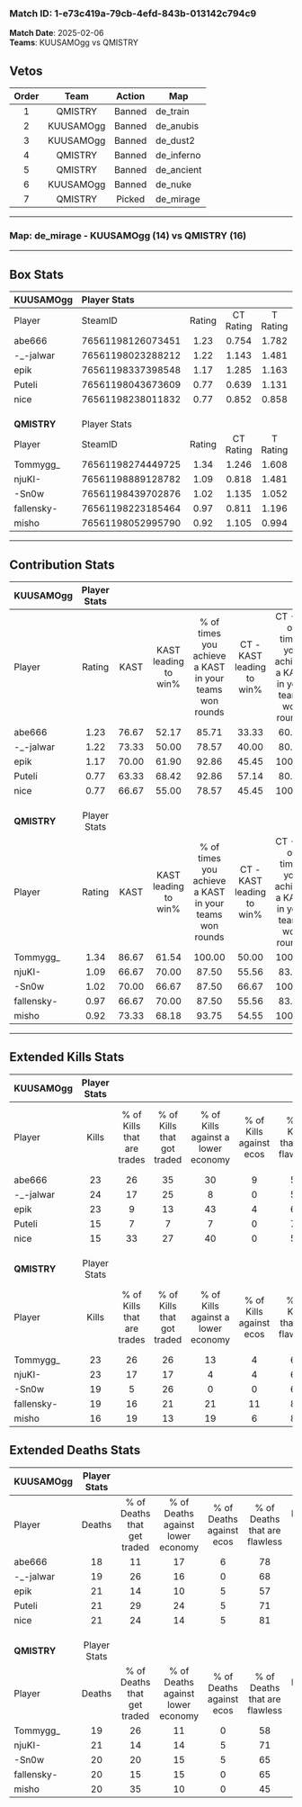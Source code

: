 ### Match ID: 1-e73c419a-79cb-4efd-843b-013142c794c9  
**Match Date**: 2025-02-06  
**Teams**: KUUSAMOgg vs QMISTRY  

## Vetos  

| Order | Team | Action | Map |
| :---: | :--: | :----: | --- |
| 1 | QMISTRY | Banned | de_train |
| 2 | KUUSAMOgg | Banned | de_anubis |
| 3 | KUUSAMOgg | Banned | de_dust2 |
| 4 | QMISTRY | Banned | de_inferno |
| 5 | QMISTRY | Banned | de_ancient |
| 6 | KUUSAMOgg | Banned | de_nuke |
| 7 | QMISTRY | Picked | de_mirage |

---  

### **Map**: de_mirage - KUUSAMOgg (14) vs QMISTRY (16)  
---  

## Box Stats  

| **KUUSAMOgg** | Player Stats      |        |           |          |       |      |       |         |        |      |     |
| :- | :- | :-: | :-: | :-: | :-: | :-: | :-: | :-: | :-: | :-: | :-: |
| Player        | SteamID           | Rating | CT Rating | T Rating | KAST  | ADR  | Kills | Assists | Deaths | K/D  | HS% |
| abe666        | 76561198126073451 |  1.23  |   0.754   |  1.782   | 76.67 | 78.7 |  23   |    5    |   18   | 1.28 | 69  |
| -_-jalwar     | 76561198023288212 |  1.22  |   1.143   |  1.481   | 73.33 | 80.5 |  24   |    3    |   19   | 1.26 | 70  |
| epik          | 76561198337398548 |  1.17  |   1.285   |  1.163   | 70.00 | 88.1 |  23   |    8    |   21   | 1.10 | 65  |
| Puteli        | 76561198043673609 |  0.77  |   0.639   |  1.131   | 63.33 | 55.7 |  15   |    3    |   21   | 0.71 | 20  |
| nice          | 76561198238011832 |  0.77  |   0.852   |  0.858   | 66.67 | 47.2 |  15   |    2    |   21   | 0.71 | 66  |
|               |                   |        |           |          |       |      |       |         |        |      |     |
|               |                   |        |           |          |       |      |       |         |        |      |     |
|               |                   |        |           |          |       |      |       |         |        |      |     |
| **QMISTRY**   | Player Stats      |        |           |          |       |      |       |         |        |      |     |
| Player        | SteamID           | Rating | CT Rating | T Rating | KAST  | ADR  | Kills | Assists | Deaths | K/D  | HS% |
| Tommygg_      | 76561198274449725 |  1.34  |   1.246   |  1.608   | 86.67 | 90.9 |  23   |    8    |   19   | 1.21 | 69  |
| njuKI-        | 76561198889128782 |  1.09  |   0.818   |  1.481   | 66.67 | 75.2 |  23   |    5    |   21   | 1.10 | 47  |
| -Sn0w         | 76561198439702876 |  1.02  |   1.135   |  1.052   | 70.00 | 75.0 |  19   |    5    |   20   | 0.95 | 57  |
| fallensky-    | 76561198223185464 |  0.97  |   0.811   |  1.196   | 66.67 | 67.9 |  19   |    3    |   20   | 0.95 | 42  |
| misho         | 76561198052995790 |  0.92  |   1.105   |  0.994   | 73.33 | 59.1 |  16   |   10    |   20   | 0.80 | 31  |
---  

## Contribution Stats  

| **KUUSAMOgg** | Player Stats |       |                      |                                                        |                           |                                                             |                          |                                                            |
| :- | :-: | :-: | :-: | :-: | :-: | :-: | :-: | :-: |
| Player        |    Rating    | KAST  | KAST leading to win% | % of times you achieve a KAST in your teams won rounds | CT - KAST leading to win% | CT - % of times you achieve a KAST in your teams won rounds | T - KAST leading to win% | T - % of times you achieve a KAST in your teams won rounds |
| abe666        |     1.23     | 76.67 |        52.17         |                         85.71                          |           33.33           |                            60.00                            |          64.29           |                           100.00                           |
| -_-jalwar     |     1.22     | 73.33 |        50.00         |                         78.57                          |           40.00           |                            80.00                            |          58.33           |                           77.78                            |
| epik          |     1.17     | 70.00 |        61.90         |                         92.86                          |           45.45           |                           100.00                            |          80.00           |                           88.89                            |
| Puteli        |     0.77     | 63.33 |        68.42         |                         92.86                          |           57.14           |                            80.00                            |          75.00           |                           100.00                           |
| nice          |     0.77     | 66.67 |        55.00         |                         78.57                          |           45.45           |                           100.00                            |          66.67           |                           66.67                            |
|               |              |       |                      |                                                        |                           |                                                             |                          |                                                            |
|               |              |       |                      |                                                        |                           |                                                             |                          |                                                            |
|               |              |       |                      |                                                        |                           |                                                             |                          |                                                            |
| **QMISTRY**   | Player Stats |       |                      |                                                        |                           |                                                             |                          |                                                            |
| Player        |    Rating    | KAST  | KAST leading to win% | % of times you achieve a KAST in your teams won rounds | CT - KAST leading to win% | CT - % of times you achieve a KAST in your teams won rounds | T - KAST leading to win% | T - % of times you achieve a KAST in your teams won rounds |
| Tommygg_      |     1.34     | 86.67 |        61.54         |                         100.00                         |           50.00           |                           100.00                            |          71.43           |                           100.00                           |
| njuKI-        |     1.09     | 66.67 |        70.00         |                         87.50                          |           55.56           |                            83.33                            |          81.82           |                           90.00                            |
| -Sn0w         |     1.02     | 70.00 |        66.67         |                         87.50                          |           66.67           |                           100.00                            |          66.67           |                           80.00                            |
| fallensky-    |     0.97     | 66.67 |        70.00         |                         87.50                          |           55.56           |                            83.33                            |          81.82           |                           90.00                            |
| misho         |     0.92     | 73.33 |        68.18         |                         93.75                          |           54.55           |                           100.00                            |          81.82           |                           90.00                            |
---  

## Extended Kills Stats  

| **KUUSAMOgg** | Player Stats |                            |                            |                                    |                         |                              |                                 |                                       |                    |           |
| :- | :-: | :-: | :-: | :-: | :-: | :-: | :-: | :-: | :-: | :-: |
| Player        |    Kills     | % of Kills that are trades | % of Kills that got traded | % of Kills against a lower economy | % of Kills against ecos | % of Kills that are flawless | % of Kills that are close duels | % of Kills that are assisted by flash | Pistol Round Kills | AWP Kills |
| abe666        |      23      |             26             |             35             |                 30                 |            9            |              57              |                9                |                   0                   |         1          |     0     |
| -_-jalwar     |      24      |             17             |             25             |                 8                  |            0            |              58              |                4                |                   8                   |         2          |     1     |
| epik          |      23      |             9              |             13             |                 43                 |            4            |              61              |                4                |                   0                   |         4          |     4     |
| Puteli        |      15      |             7              |             7              |                 7                  |            0            |              73              |                7                |                   0                   |         0          |    13     |
| nice          |      15      |             33             |             27             |                 40                 |            0            |              53              |               20                |                   0                   |         0          |     0     |
|               |              |                            |                            |                                    |                         |                              |                                 |                                       |                    |           |
|               |              |                            |                            |                                    |                         |                              |                                 |                                       |                    |           |
|               |              |                            |                            |                                    |                         |                              |                                 |                                       |                    |           |
| **QMISTRY**   | Player Stats |                            |                            |                                    |                         |                              |                                 |                                       |                    |           |
| Player        |    Kills     | % of Kills that are trades | % of Kills that got traded | % of Kills against a lower economy | % of Kills against ecos | % of Kills that are flawless | % of Kills that are close duels | % of Kills that are assisted by flash | Pistol Round Kills | AWP Kills |
| Tommygg_      |      23      |             26             |             26             |                 13                 |            4            |              61              |                0                |                   4                   |         1          |     0     |
| njuKI-        |      23      |             17             |             17             |                 4                  |            4            |              65              |                4                |                   9                   |         2          |     5     |
| -Sn0w         |      19      |             5              |             26             |                 0                  |            0            |              68              |                5                |                   5                   |         1          |     8     |
| fallensky-    |      19      |             16             |             21             |                 21                 |           11            |              84              |                0                |                  16                   |         3          |     0     |
| misho         |      16      |             19             |             13             |                 19                 |            6            |              81              |                6                |                   0                   |         2          |     0     |
## Extended Deaths Stats  

| **KUUSAMOgg** | Player Stats |                             |                                   |                          |                               |                            |                           |               |
| :- | :-: | :-: | :-: | :-: | :-: | :-: | :-: | :-: |
| Player        |    Deaths    | % of Deaths that get traded | % of Deaths against lower economy | % of Deaths against ecos | % of Deaths that are flawless | % of Deaths that are close | % of Deaths while blinded | Deaths to AWP |
| abe666        |      18      |             11              |                17                 |            6             |              78               |             6              |             6             |       2       |
| -_-jalwar     |      19      |             26              |                16                 |            0             |              68               |             0              |            11             |       1       |
| epik          |      21      |             14              |                10                 |            5             |              57               |             5              |             5             |       3       |
| Puteli        |      21      |             29              |                24                 |            5             |              71               |             5              |            10             |       4       |
| nice          |      21      |             24              |                14                 |            5             |              81               |             0              |             5             |       3       |
|               |              |                             |                                   |                          |                               |                            |                           |               |
|               |              |                             |                                   |                          |                               |                            |                           |               |
|               |              |                             |                                   |                          |                               |                            |                           |               |
| **QMISTRY**   | Player Stats |                             |                                   |                          |                               |                            |                           |               |
| Player        |    Deaths    | % of Deaths that get traded | % of Deaths against lower economy | % of Deaths against ecos | % of Deaths that are flawless | % of Deaths that are close | % of Deaths while blinded | Deaths to AWP |
| Tommygg_      |      19      |             26              |                11                 |            0             |              58               |             16             |             0             |       3       |
| njuKI-        |      21      |             14              |                14                 |            5             |              71               |             0              |             0             |       5       |
| -Sn0w         |      20      |             20              |                15                 |            5             |              65               |             10             |             0             |       4       |
| fallensky-    |      20      |             15              |                15                 |            0             |              65               |             5              |            10             |       1       |
| misho         |      20      |             35              |                10                 |            0             |              45               |             10             |             0             |       5       |
